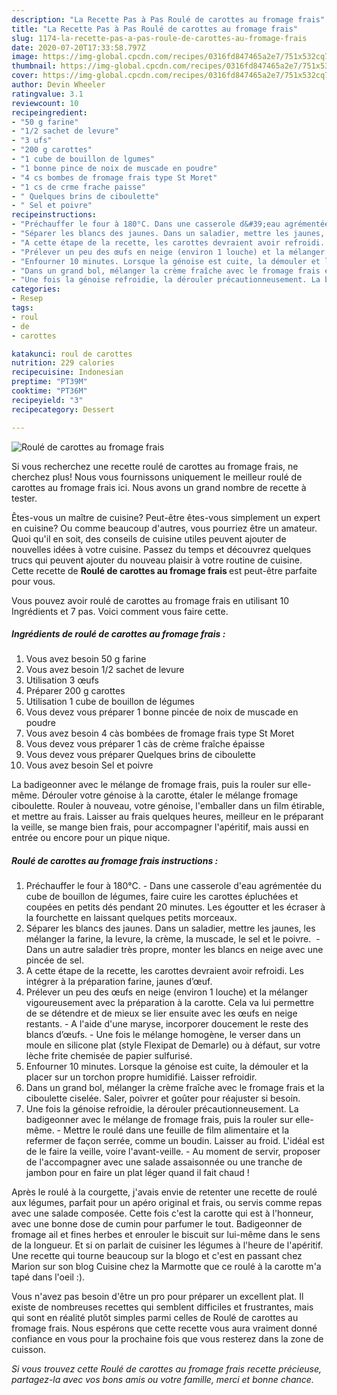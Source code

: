 ```yaml
---
description: "La Recette Pas à Pas Roulé de carottes au fromage frais"
title: "La Recette Pas à Pas Roulé de carottes au fromage frais"
slug: 1174-la-recette-pas-a-pas-roule-de-carottes-au-fromage-frais
date: 2020-07-20T17:33:58.797Z
image: https://img-global.cpcdn.com/recipes/0316fd847465a2e7/751x532cq70/roule-de-carottes-au-fromage-frais-photo-principale-de-la-recette.jpg
thumbnail: https://img-global.cpcdn.com/recipes/0316fd847465a2e7/751x532cq70/roule-de-carottes-au-fromage-frais-photo-principale-de-la-recette.jpg
cover: https://img-global.cpcdn.com/recipes/0316fd847465a2e7/751x532cq70/roule-de-carottes-au-fromage-frais-photo-principale-de-la-recette.jpg
author: Devin Wheeler
ratingvalue: 3.1
reviewcount: 10
recipeingredient:
- "50 g farine"
- "1/2 sachet de levure"
- "3 ufs"
- "200 g carottes"
- "1 cube de bouillon de lgumes"
- "1 bonne pince de noix de muscade en poudre"
- "4 cs bombes de fromage frais type St Moret"
- "1 cs de crme frache paisse"
- " Quelques brins de ciboulette"
- " Sel et poivre"
recipeinstructions:
- "Préchauffer le four à 180°C. Dans une casserole d&#39;eau agrémentée du cube de bouillon de légumes, faire cuire les carottes épluchées et coupées en petits dés pendant 20 minutes. Les égoutter et les écraser à la fourchette en laissant quelques petits morceaux."
- "Séparer les blancs des jaunes. Dans un saladier, mettre les jaunes, les mélanger la farine, la levure, la crème, la muscade, le sel et le poivre.  Dans un autre saladier très propre, monter les blancs en neige avec une pincée de sel."
- "A cette étape de la recette, les carottes devraient avoir refroidi. Les intégrer à la préparation farine, jaunes d’œuf."
- "Prélever un peu des œufs en neige (environ 1 louche) et la mélanger vigoureusement avec la préparation à la carotte. Cela va lui permettre de se détendre et de mieux se lier ensuite avec les œufs en neige restants. A l&#39;aide d&#39;une maryse, incorporer doucement le reste des blancs d’œufs. Une fois le mélange homogène, le verser dans un moule en silicone plat (style Flexipat de Demarle) ou à défaut, sur votre lèche frite chemisée de papier sulfurisé."
- "Enfourner 10 minutes. Lorsque la génoise est cuite, la démouler et la placer sur un torchon propre humidifié. Laisser refroidir."
- "Dans un grand bol, mélanger la crème fraîche avec le fromage frais et la ciboulette ciselée. Saler, poivrer et goûter pour réajuster si besoin."
- "Une fois la génoise refroidie, la dérouler précautionneusement. La badigeonner avec le mélange de fromage frais, puis la rouler sur elle-même. Mettre le roulé dans une feuille de film alimentaire et la refermer de façon serrée, comme un boudin. Laisser au froid. L&#39;idéal est de le faire la veille, voire l&#39;avant-veille. Au moment de servir, proposer de l&#39;accompagner avec une salade assaisonnée ou une tranche de jambon pour en faire un plat léger quand il fait chaud !"
categories:
- Resep
tags:
- roul
- de
- carottes

katakunci: roul de carottes 
nutrition: 229 calories
recipecuisine: Indonesian
preptime: "PT39M"
cooktime: "PT36M"
recipeyield: "3"
recipecategory: Dessert

---
```



![Roulé de carottes au fromage frais](https://img-global.cpcdn.com/recipes/0316fd847465a2e7/751x532cq70/roule-de-carottes-au-fromage-frais-photo-principale-de-la-recette.jpg)

Si vous recherchez une recette roulé de carottes au fromage frais, ne cherchez plus! Nous vous fournissons uniquement le meilleur roulé de carottes au fromage frais ici. Nous avons un grand nombre de recette à tester.

Êtes-vous un maître de cuisine? Peut-être êtes-vous simplement un expert en cuisine? Ou comme beaucoup d'autres, vous pourriez être un amateur. Quoi qu'il en soit, des conseils de cuisine utiles peuvent ajouter de nouvelles idées à votre cuisine. Passez du temps et découvrez quelques trucs qui peuvent ajouter du nouveau plaisir à votre routine de cuisine. Cette recette de <strong> Roulé de carottes au fromage frais </strong> est peut-être parfaite pour vous.

<!--inarticleads1-->

Vous pouvez avoir roulé de carottes au fromage frais en utilisant 10 Ingrédients et 7 pas. Voici comment vous faire cette.

##### Ingrédients de roulé de carottes au fromage frais :

1. Vous avez besoin 50 g farine
1. Vous avez besoin 1/2 sachet de levure
1. Utilisation 3 œufs
1. Préparer 200 g carottes
1. Utilisation 1 cube de bouillon de légumes
1. Vous devez vous préparer 1 bonne pincée de noix de muscade en poudre
1. Vous avez besoin 4 càs bombées de fromage frais type St Moret
1. Vous devez vous préparer 1 càs de crème fraîche épaisse
1. Vous devez vous préparer  Quelques brins de ciboulette
1. Vous avez besoin  Sel et poivre


La badigeonner avec le mélange de fromage frais, puis la rouler sur elle-même. Dérouler votre génoise à la carotte, étaler le mélange fromage ciboulette. Rouler à nouveau, votre génoise, l&#39;emballer dans un film étirable, et mettre au frais. Laisser au frais quelques heures, meilleur en le préparant la veille, se mange bien frais, pour accompagner l&#39;apéritif, mais aussi en entrée ou encore pour un pique nique. 

<!--inarticleads2-->

##### Roulé de carottes au fromage frais instructions :

1. Préchauffer le four à 180°C. - Dans une casserole d&#39;eau agrémentée du cube de bouillon de légumes, faire cuire les carottes épluchées et coupées en petits dés pendant 20 minutes. Les égoutter et les écraser à la fourchette en laissant quelques petits morceaux.
1. Séparer les blancs des jaunes. Dans un saladier, mettre les jaunes, les mélanger la farine, la levure, la crème, la muscade, le sel et le poivre.  - Dans un autre saladier très propre, monter les blancs en neige avec une pincée de sel.
1. A cette étape de la recette, les carottes devraient avoir refroidi. Les intégrer à la préparation farine, jaunes d’œuf.
1. Prélever un peu des œufs en neige (environ 1 louche) et la mélanger vigoureusement avec la préparation à la carotte. Cela va lui permettre de se détendre et de mieux se lier ensuite avec les œufs en neige restants. - A l&#39;aide d&#39;une maryse, incorporer doucement le reste des blancs d’œufs. - Une fois le mélange homogène, le verser dans un moule en silicone plat (style Flexipat de Demarle) ou à défaut, sur votre lèche frite chemisée de papier sulfurisé.
1. Enfourner 10 minutes. Lorsque la génoise est cuite, la démouler et la placer sur un torchon propre humidifié. Laisser refroidir.
1. Dans un grand bol, mélanger la crème fraîche avec le fromage frais et la ciboulette ciselée. Saler, poivrer et goûter pour réajuster si besoin.
1. Une fois la génoise refroidie, la dérouler précautionneusement. La badigeonner avec le mélange de fromage frais, puis la rouler sur elle-même. - Mettre le roulé dans une feuille de film alimentaire et la refermer de façon serrée, comme un boudin. Laisser au froid. L&#39;idéal est de le faire la veille, voire l&#39;avant-veille. - Au moment de servir, proposer de l&#39;accompagner avec une salade assaisonnée ou une tranche de jambon pour en faire un plat léger quand il fait chaud !


Après le roulé à la courgette, j&#39;avais envie de retenter une recette de roulé aux légumes, parfait pour un apéro original et frais, ou servis comme repas avec une salade composée. Cette fois c&#39;est la carotte qui est à l&#39;honneur, avec une bonne dose de cumin pour parfumer le tout. Badigeonner de fromage ail et fines herbes et enrouler le biscuit sur lui-même dans le sens de la longueur. Et si on parlait de cuisiner les légumes à l&#39;heure de l&#39;apéritif. Une recette qui tourne beaucoup sur la blogo et c&#39;est en passant chez Marion sur son blog Cuisine chez la Marmotte que ce roulé à la carotte m&#39;a tapé dans l&#39;oeil :). 

<!--inarticleads1-->

<p>
Vous n'avez pas besoin d'être un pro pour préparer un excellent plat. Il existe de nombreuses recettes qui semblent difficiles et frustrantes, mais qui sont en réalité plutôt simples parmi celles de Roulé de carottes au fromage frais. Nous espérons que cette recette vous aura vraiment donné confiance en vous pour la prochaine fois que vous resterez dans la zone de cuisson.
</p>

<p>
<i>Si vous trouvez cette Roulé de carottes au fromage frais recette précieuse, partagez-la avec vos bons amis ou votre famille, merci et bonne chance.</i>
</p>
